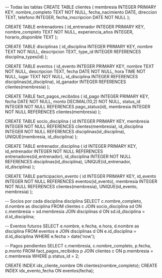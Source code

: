 -- Todas las tablas
CREATE TABLE clientes (
  membresia INTEGER PRIMARY KEY,
  nombre_completo TEXT NOT NULL,
  fecha_nacimiento DATE,
  direccion TEXT,
  telefono INTEGER,
  fecha_inscripcion DATE NOT NULL
);

CREATE TABLE entrenadores (
  id_entrenador INTEGER PRIMARY KEY,
  nombre_completo TEXT NOT NULL,
  experiencia_años INTEGER,
  horario_disponible TEXT
);

CREATE TABLE disciplinas (
  id_disciplina INTEGER PRIMARY KEY,
  nombre TEXT NOT NULL,
  descripcion TEXT,
  type_id INTEGER REFERENCES disciplina_types(id)
);

CREATE TABLE eventos (
  id_evento INTEGER PRIMARY KEY,
  nombre TEXT NOT NULL,
  descripcion TEXT,
  fecha DATE NOT NULL,
  hora TIME NOT NULL,
  lugar TEXT NOT NULL,
  id_disciplina INTEGER REFERENCES disciplinas(id_disciplina),
  id_ganador INTEGER REFERENCES clientes(membresia)
);

CREATE TABLE fact_pagos_recibidos (
  id_pago INTEGER PRIMARY KEY,
  fecha DATE NOT NULL,
  monto DECIMAL(10,2) NOT NULL,
  status_id INTEGER NOT NULL REFERENCES pago_status(id),
  membresia INTEGER NOT NULL REFERENCES clientes(membresia)
);

CREATE TABLE socio_disciplina (
  id INTEGER PRIMARY KEY,
  membresia INTEGER NOT NULL REFERENCES clientes(membresia),
  id_disciplina INTEGER NOT NULL REFERENCES disciplinas(id_disciplina),
  UNIQUE(membresia, id_disciplina)
);

CREATE TABLE entrenador_disciplina (
  id INTEGER PRIMARY KEY,
  id_entrenador INTEGER NOT NULL REFERENCES entrenadores(id_entrenador),
  id_disciplina INTEGER NOT NULL REFERENCES disciplinas(id_disciplina),
  UNIQUE(id_entrenador, id_disciplina)
);

CREATE TABLE participacion_evento (
  id INTEGER PRIMARY KEY,
  id_evento INTEGER NOT NULL REFERENCES eventos(id_evento),
  membresia INTEGER NOT NULL REFERENCES clientes(membresia),
  UNIQUE(id_evento, membresia)
);

-- Socios por cada disciplina disciplina
SELECT c.nombre_completo, d.nombre as disciplina 
FROM clientes c
JOIN socio_disciplina sd ON c.membresia = sd.membresia
JOIN disciplinas d ON sd.id_disciplina = d.id_disciplina;

-- Eventos futuros
SELECT e.nombre, e.fecha, e.hora, d.nombre as disciplina
FROM eventos e
JOIN disciplinas d ON e.id_disciplina = d.id_disciplina
WHERE e.fecha > date('now');

-- Pagos pendientes
SELECT c.membresia, c.nombre_completo, p.fecha, p.monto
FROM fact_pagos_recibidos p
JOIN clientes c ON p.membresia = c.membresia
WHERE p.status_id = 2;

CREATE INDEX idx_cliente_nombre ON clientes(nombre_completo);
CREATE INDEX idx_evento_fecha ON eventos(fecha);